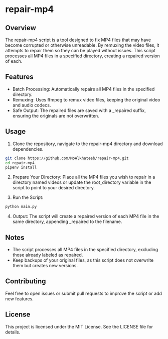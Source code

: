 # repair-mp4

## Overview

The repair-mp4 script is a tool designed to fix MP4 files that may have become corrupted or otherwise unreadable. By remuxing the video files, it attempts to repair them so they can be played without issues. This script processes all MP4 files in a specified directory, creating a repaired version of each.

## Features

- Batch Processing: Automatically repairs all MP4 files in the specified directory.
- Remuxing: Uses ffmpeg to remux video files, keeping the original video and audio codecs.
- Safe Output: The repaired files are saved with a _repaired suffix, ensuring the originals are not overwritten.

## Usage

1. Clone the repository, navigate to the repair-mp4 directory and download dependencies.

```bash
git clone https://github.com/MoAlkhateeb/repair-mp4.git
cd repair-mp4
pipenv install
```

2. Prepare Your Directory:
Place all the MP4 files you wish to repair in a directory named videos or update the root_directory variable in the script to point to your desired directory.


3. Run the Script:

```bash
python main.py
```

4. Output: 
The script will create a repaired version of each MP4 file in the same directory, appending _repaired to the filename.

## Notes
- The script processes all MP4 files in the specified directory, excluding those already labeled as repaired.
- Keep backups of your original files, as this script does not overwrite them but creates new versions.

## Contributing
Feel free to open issues or submit pull requests to improve the script or add new features.

## License
This project is licensed under the MIT License. See the LICENSE file for details.